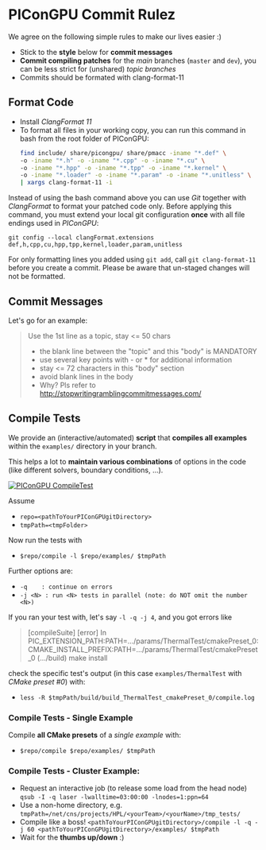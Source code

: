 PIConGPU Commit Rulez
=====================

We agree on the following simple rules to make our lives easier :)

- Stick to the **style** below for **commit messages**
- **Commit compiling patches** for the *main* branches (`master` and `dev`),
  you can be less strict for (unshared) *topic branches*
- Commits should be formated with clang-format-11

Format Code
-----------

- Install *ClangFormat 11*
- To format all files in your working copy, you can run this command in bash from the root folder of PIConGPU:
  ```bash
  find include/ share/picongpu/ share/pmacc -iname "*.def" \
  -o -iname "*.h" -o -iname "*.cpp" -o -iname "*.cu" \
  -o -iname "*.hpp" -o -iname "*.tpp" -o -iname "*.kernel" \
  -o -iname "*.loader" -o -iname "*.param" -o -iname "*.unitless" \
  | xargs clang-format-11 -i
  ```
 
Instead of using the bash command above you can use *Git* together with *ClangFormat* to format your patched code only. 
Before applying this command, you must extend your local git configuration **once** with all file endings used in *PIConGPU*:

```
git config --local clangFormat.extensions def,h,cpp,cu,hpp,tpp,kernel,loader,param,unitless
```

For only formatting lines you added using `git add`, call `git clang-format-11` before you create a commit.
Please be aware that un-staged changes will not be formatted.

Commit Messages
---------------

Let's go for an example:

> Use the 1st line as a topic, stay <= 50 chars
> 
> - the blank line between the "topic" and this "body" is MANDATORY
> - use several key points with - or * for additional information
> - stay <= 72 characters in this "body" section
> - avoid blank lines in the body
> - Why? Pls refer to http://stopwritingramblingcommitmessages.com/


Compile Tests
-------------

We provide an (interactive/automated) **script** that **compiles all examples**
within the `examples/` directory in your branch.

This helps a lot to **maintain various combinations** of options in the code
(like different solvers, boundary conditions, ...).

[![PIConGPU CompileTest](http://img.youtube.com/vi/5b8Xz9nI-hA/0.jpg)](http://www.youtube.com/watch?v=5b8Xz9nI-hA)

Assume
- `repo=<pathToYourPIConGPUgitDirectory>`
- `tmpPath=<tmpFolder>`

Now run the tests with
- `$repo/compile -l $repo/examples/ $tmpPath`

Further options are:
- `-q    : continue on errors`
- `-j <N> : run <N> tests in parallel (note: do NOT omit the number <N>)`

If you ran your test with, let's say `-l -q -j 4`, and you got errors like
>  [compileSuite] [error] In PIC_EXTENSION_PATH:PATH=.../params/ThermalTest/cmakePreset_0:
>                         CMAKE_INSTALL_PREFIX:PATH=.../params/ThermalTest/cmakePreset_0
>                         (.../build) make install

check the specific test's output (in this case `examples/ThermalTest` with
*CMake preset #0*) with:
- `less -R $tmpPath/build/build_ThermalTest_cmakePreset_0/compile.log`


### Compile Tests - Single Example

Compile **all CMake presets** of a *single example* with:
- `$repo/compile $repo/examples/ $tmpPath`


### Compile Tests - Cluster Example:

- Request an interactive job (to release some load from the head node)
  `qsub -I -q laser -lwalltime=03:00:00 -lnodes=1:ppn=64`
- Use a non-home directory, e.g.
  `tmpPath=/net/cns/projects/HPL/<yourTeam>/<yourName>/tmp_tests/`
- Compile like a boss!
  `<pathToYourPIConGPUgitDirectory>/compile -l -q -j 60 <pathToYourPIConGPUgitDirectory>/examples/ $tmpPath`
- Wait for the **thumbs up/down** :)

